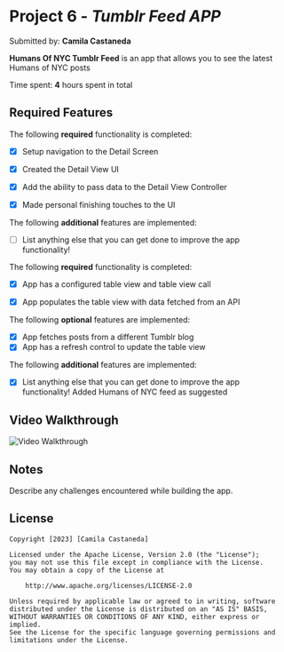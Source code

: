 # Project 6 - *Tumblr Feed APP*

Submitted by: **Camila Castaneda**

**Humans Of NYC Tumblr Feed** is an app that allows you to see the latest Humans of NYC posts 

Time spent: **4** hours spent in total

## Required Features

The following **required** functionality is completed:

- [X] Setup navigation to the Detail Screen
- [X] Created the Detail View UI
- [X] Add the ability to pass data to the Detail View Controller
- [X] Made personal finishing touches to the UI


The following **additional** features are implemented:
- [ ] List anything else that you can get done to improve the app functionality!

The following **required** functionality is completed:

- [X] App has a configured table view and table view call
- [X] App populates the table view with data fetched from an API


The following **optional** features are implemented:

- [X] App fetches posts from a different Tumblr blog
- [X] App has a refresh control to update the table view

The following **additional** features are implemented:

- [X] List anything else that you can get done to improve the app functionality!
Added Humans of NYC feed as suggested 

## Video Walkthrough

<img src='https://i.imgur.com/1Wk7ieB.gif' title='Video Walkthrough' width='' alt='Video Walkthrough'/>


## Notes

Describe any challenges encountered while building the app.

## License

    Copyright [2023] [Camila Castaneda]

    Licensed under the Apache License, Version 2.0 (the "License");
    you may not use this file except in compliance with the License.
    You may obtain a copy of the License at

        http://www.apache.org/licenses/LICENSE-2.0

    Unless required by applicable law or agreed to in writing, software
    distributed under the License is distributed on an "AS IS" BASIS,
    WITHOUT WARRANTIES OR CONDITIONS OF ANY KIND, either express or implied.
    See the License for the specific language governing permissions and
    limitations under the License.
